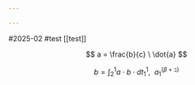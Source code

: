 ```yaml
---

---
```

#2025-02 
#test
[[test]]

$$
a = \frac{b}{c} \ \dot{a} 
$$

$$
b = \int^{1}_{2} a \cdot b \cdot dt ^1_1, \ \ a_1^{(\beta + \beth)}
$$
